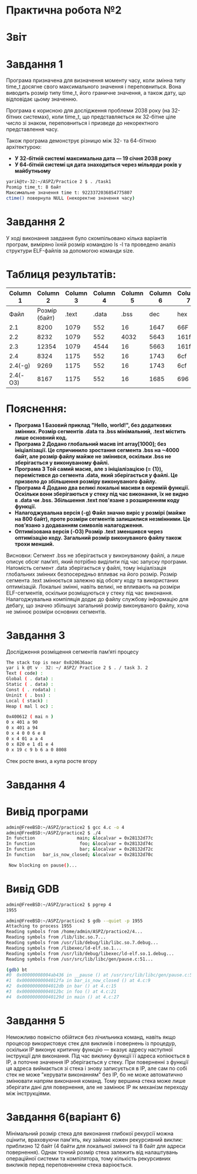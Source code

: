 # Практична робота №2 
# Звіт
# Завдання 1
 Програма призначена для визначення моменту часу, коли змінна типу time_t досягне свого максимального значення і переповниться. Вона виводить розмір типу time_t, його граничне значення, а також дату, що відповідає цьому значенню.

Програма є корисною для дослідження проблеми 2038 року (на 32-бітних системах), коли time_t, що представляється як 32-бітне ціле число зі знаком, переповниться і призведе до некоректного представлення часу.

Також програма демонструє різницю між 32- та 64-бітною архітектурою:
- **У 32-бітній системі максимальна дата — 19 січня 2038 року**
- **У 64-бітній системі ця дата знаходиться через мільярди років у майбутньому**
``` bash
yarik@tv-32:~/ASPZ/Practice 2 $ . /task1
Poзmip time_t: 8 байт
Максимальне значення time t: 9223372036854775807
ctime() повернула NULL (некоректне значення часу)
```

# Завдання 2
 У ході виконання завдання було скомпільовано кілька варіантів програм, виміряно їхній розмір командою ls -l та проведено аналіз структури ELF-файлів за допомогою команди size.
# Таблиця результатів:
| Column 1 | Column 2 | Column 3 | Column 4 | Column 5 | Column 6 | Columb 7 | 
|----------|----------|----------|----------|----------|----------|----------|
| Файл  | Розмір (байт)  | .text  | .data | .bss | dec | hex | 
| 2.1  | 8200  | 1079  | 552 | 16 | 1647 | 66F | 
| 2.2  | 8232  | 1079  | 552 | 4032 | 5643 | 161f | 
| 2.3  | 12354  | 1079  | 4544 | 16 | 5663 | 161f |
| 2.4  | 8324  | 1175  | 552 | 16 | 1743 | 6cf | 
| 2.4(-g)  | 9269 | 1175  | 552 | 16 | 1743 | 6cf | 
| 2.4(-OЗ)  | 8167 | 1175  | 552 | 16 | 1685 | 696 | 

# Пояснення:
- **Програма 1
Базовий приклад "Hello, world!", без додаткових змінних. Розмір сегментів .data та .bss мінімальний, .text містить лише основний код.**
- **Програма 2
Додано глобальний масив int array[1000]; без ініціалізації. Це спричинило зростання сегмента .bss на ~4000 байт, але розмір файлу майже не змінився, оскільки .bss не зберігається у виконуваному файлі.**
- **Програма 3
Той самий масив, але з ініціалізацією (= {1}), перемістився до сегмента .data, який зберігається у файлі. Це призвело до збільшення розміру виконуваного файлу.**
- **Програма 4
Додано два великі локальні масиви в окремій функції. Оскільки вони зберігаються у стеку під час виконання, їх не видно в .data чи .bss. Збільшення .text пов'язане з розширенням коду функції.**
- **Налагоджувальна версія (-g)
Файл значно виріс у розмірі (майже на 800 байт), проте розміри сегментів залишилися незмінними. Це пов’язано з додаванням символів налагодження.**
- **Оптимізована версія (-O3)
Розмір .text зменшився через оптимізацію коду. Загальний розмір виконуваного файлу також трохи менший.**

 Висновки:
 Сегмент .bss не зберігається у виконуваному файлі, а лише описує обсяг пам’яті, який потрібно виділити під час запуску програми. Натомість сегмент .data зберігається у файлі, тому ініціалізація глобальних змінних безпосередньо впливає на його розмір. Розмір сегмента .text змінюється залежно від обсягу коду та використаних оптимізацій. Локальні змінні, навіть великі, не впливають на розміри ELF-сегментів, оскільки розміщуються у стеку під час виконання. Налагоджувальна компіляція додає до файлу службову інформацію для дебагу, що значно збільшує загальний розмір виконуваного файлу, хоча не змінює розміри основних сегментів.

# Завдання 3
 Дослідження розміщення сегментів пам’яті процесу
``` bash
The stack top is near 0x820636aac
yar i k @t v - 32: ~/ ASPZ/ Practice 2 $ . / task 3. 2
Text ( code) :
Global ( . data) :
Static ( . data) :
Const ( . rodata) :
Uninit ( . bss) :
Local ( stack) :
Heap ( mal l oc) :

0x400612 ( mai n )
0 x 401 a 90
0 x 401 a 94
0 x 4 0 0 6 e 8
0 x 4 01 a a 4
0 x 820 e 1 d1 e 4
0 x 19 c 9 b 6 a 0 8008
```
 Стек росте вниз, а купа росте вгору

# Завдання 4
# Вивід програми
``` bash
admin@FreeBSD:~/ASPZ/practice2 $ gcc 4.c -o 4
admin@FreeBSD:~/ASPZ/practice2 $ ./4
In function                main; &localvar = 0x28132d77c
In function                 foo; &localvar = 0x28132d74c
In function                 bar; &localvar = 0x28132d72c
In function   bar_is_now_closed; &localvar = 0x28132d70c

 Now blocking on pause()...
```
# Вивід GDB
```bash
admin@FreeBSD:~/ASPZ/practice2 $ pgrep 4
1955

admin@FreeBSD:~/ASPZ/practice2 $ gdb --quiet -p 1955
Attaching to process 1955
Reading symbols from /home/admin/ASPZ/practice2/4...
Reading symbols from /lib/libc.so.7...
Reading symbols from /usr/lib/debug/lib/libc.so.7.debug...
Reading symbols from /libexec/ld-elf.so.1...
Reading symbols from /usr/lib/debug/libexec/ld-elf.so.1.debug...
Reading symbols from /usr/src/lib/libc/gen/pause.c:51...

(gdb) bt
#0  0x00000008004ab436 in __pause () at /usr/src/lib/libc/gen/pause.c:51
#1  0x00000000004012fa in bar_is_now_closed () at 4.c:9
#2  0x00000000004012db in bar () at 4.c:15
#3  0x00000000004012bc in foo () at 4.c:21
#4  0x000000000040129d in main () at 4.c:27
```

# Завдання 5
 Hеможливо повністю обійтися без лічильника команд, навіть якщо процесор використовує стек для викликів і повернень із процедур, оскільки IP виконує критичну функцію — вказує адресу наступної інструкції для виконання. Під час виклику функції її адреса копіюється в IP, а поточне значення IP зберігається у стеку. При поверненні з функції ця адреса виймається зі стека і знову записується в IP, але сам по собі стек не може "керувати виконанням" без IP, бо не може автоматично змінювати напрям виконання команд. Тому вершина стека може лише зберігати дані для повернення, але не замінює IP як механізм переходу між інструкціями.

# Завдання 6(варіант 6)
Мінімальний розмір стека для виконання глибокої рекурсії можна оцінити, враховуючи пам'ять, яку займає кожен рекурсивний виклик: приблизно 12 байт (4 байти для локальної змінної та 8 байт для адреси повернення). Однак точний розмір стека залежить від налаштувань операційної системи та компілятора, тому кількість рекурсивних викликів перед переповненням стека варіюється.
